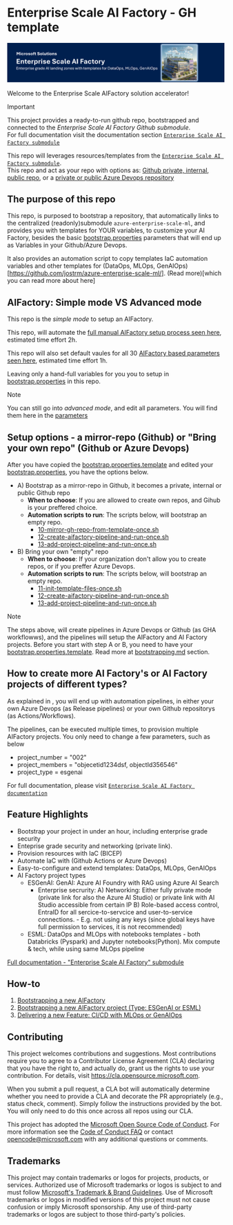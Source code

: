 # Enterprise Scale AI Factory - GH template

![Header](documentation/images/header.png)

Welcome to the Enterprise Scale AIFactory solution accelerator! <br>

> [!IMPORTANT]
>This project provides a ready-to-run github repo, bootstrapped and connected to the *Enterprise Scale AI Factory Github submodule*. <br> For full documentation visit the documentation section [`Enterprise Scale AI Factory submodule`](https://github.com/jostrm/azure-enterprise-scale-ml/blob/main/documentation/readme.md)
>

This repo will leverages resources/templates from the [`Enterprise Scale AI Factory submodule`](https://github.>com/jostrm/azure-enterprise-scale-ml/). <br>This repo and act as your repo with options as: [Github private, internal, public repo](https://resources.github.com/learn/pathways/administration-governance/essentials/manage-your-repository-visibility-rules-and-settings/), or a [private or public Azure Devops repository](https://learn.microsoft.com/en-us/azure/devops/organizations/projects/make-project-public?view=azure-devops)

## The purpose of this repo
This repo, is purposed to bootstrap a repository, that automatically links to the centralized (readonly)submodule `azure-enterprise-scale-ml`, and provides you with templates for YOUR variables, to customize your AI Factory, besides the basic [bootstrap.properties](./bootstrap.properties) parameters that will end up as Variables in your Github/Azure Devops.

It also provides an automation script to copy templates IaC automation variables and other templates for (DataOps, MLOps, GenAIOps)[https://github.com/jostrm/azure-enterprise-scale-ml/]. (Read more)[which you can read more about here]<br>

## AIFactory: Simple mode VS Advanced mode
This repo is the *simple mode* to setup an AIFactory.

This repo, will automate the [full manual AIFactory setup process seen here](https://github.com/jostrm/azure-enterprise-scale-ml/blob/main/documentation/v2/10-19/13-setup-aifactory.md), estimated time effort 2h.

This repo will also set default vaules for all 30 [AIFactory based parameters seen here](https://github.com/jostrm/azure-enterprise-scale-ml/blob/main/documentation/v2/10-19/13-parameters-ado.md), estimated time effort 1h.

Leaving only a hand-full variables for you you to setup in [bootstrap.properties](./bootstrap.properties) in this repo.

> [!NOTE]
> You can still go into *advanced mode*, and edit all parameters. You will find them here in the [parameters](aifactory\parameters)
>

## Setup options - a mirror-repo (Github) or "Bring your own repo" (Github or Azure Devops)
After you have copied the  [bootstrap.properties.template](./bootstrap.properties-.template) and edited your [bootstrap.properties](./bootstrap.properties), you have the options below.

- A) Bootstrap as a mirror-repo in Github, it becomes a private, internal or public Github repo
    - **When to choose**: If you are allowed to create own repos, and Gihub is your preffered choice.
    - **Automation scripts to run**: The scripts below, will bootstrap an empty repo.
        - [10-mirror-gh-repo-from-template-once.sh](./10-mirror-gh-repo-from-template-once)
        - [12-create-aifactory-pipeline-and-run-once.sh](./12-create-aifactory-pipeline-and-run-once.sh)
        - [13-add-project-pipeline-and-run-once.sh](./13-add-project-pipeline-and-run-once.sh)
- B) Bring your own "empty" repo 
    - **When to choose**: If your organization don't allow you to create repos, or if you preffer Azure Devops.
    - **Automation scripts to run**: The scripts below, will bootstrap an empty repo.
        - [11-init-template-files-once.sh](./11-init-template-files-once.sh)
        - [12-create-aifactory-pipeline-and-run-once.sh](./12-create-aifactory-pipeline-and-run-once.sh)
        - [13-add-project-pipeline-and-run-once.sh](./13-add-project-pipeline-and-run-once.sh)

> [!NOTE]
>   
> The steps above, will create pipelines in Azure Devops or Github (as GHA workflowws), and the pipelines will setup the AIFactory and AI Factory projects. Before you start with step A or B, you need to have your [bootstrap.properties.template](./bootstrap.properties-.template). Read more at [bootstrapping.md](./documentation/bootstrapping.md) section.
>

## How to create more AI Factory's or AI Factory projects of different types? 
As explained in [](#setup-options---a-mirror-repo-github-or-bring-your-own-repo-github-or-azure-devops), you will end up with automation pipelines, in either your own Azure Devops (as Release pipelines) or your own Github repositorys (as Actions/Workflows).

The pipelines, can be executed multiple times, to provision multiple AIFactory projects. 
You only need to change a few parameters, such as below
- project_number = "002"
- project_members = "objecetid1234dsf, objectId356546"
- project_type = esgenai

For full documentation, please visit [`Enterprise Scale AI Factory documentation`](https://github.com/jostrm/azure-enterprise-scale-ml/blob/main/documentation/readme.md)
## Feature Highlights

- Bootstrap your project in under an hour, including enterprise grade security
- Enteprise grade security and networking (private link).
- Provision resources with IaC (BICEP)
- Automate IaC with (Github Actions or Azure Devops)
- Easy-to-configure and extend templates: DataOps, MLOps, GenAIOps
- AI Factory project types
    - ESGenAI: GenAI: Azure AI Foundry with RAG using Azure AI Search
        - Enterprise secrurity: 
            A) Networking: Either fully private mode (private link for also the Azure AI Studio) or private link with AI Studio accessible from certain IP
            B) Role-based access control, EntraID for all sercice-to-servcice and user-to-service connections. 
                - E.g. not using any keys (since global keys have full permission to services, it is not recommended)
    - ESML: DataOps and MLOps with notebooks templates - both Databricks (Pyspark) and Jupyter notebooks(Python). Mix compute & tech, while using same MLOps pipeline

[Full documentation -  "Enterprise Scale AI Factory" submodule](https://github.com/jostrm/azure-enterprise-scale-ml/blob/main/documentation/readme.md)

## How-to

1. [Bootstrapping a new AIFactory](documentation/bootstrapping.md)
2. [Bootstrapping a new AIFactory project (Type: ESGenAI or ESML)](documentation/bootstrapping.md)
3. [Delivering a new Feature: CI/CD with MLOps or GenAIOps](documentation/delivering_new_feature.md)

## Contributing

This project welcomes contributions and suggestions.  Most contributions require you to agree to a
Contributor License Agreement (CLA) declaring that you have the right to, and actually do, grant us
the rights to use your contribution. For details, visit https://cla.opensource.microsoft.com.

When you submit a pull request, a CLA bot will automatically determine whether you need to provide
a CLA and decorate the PR appropriately (e.g., status check, comment). Simply follow the instructions
provided by the bot. You will only need to do this once across all repos using our CLA.

This project has adopted the [Microsoft Open Source Code of Conduct](https://opensource.microsoft.com/codeofconduct/).
For more information see the [Code of Conduct FAQ](https://opensource.microsoft.com/codeofconduct/faq/) or
contact [opencode@microsoft.com](mailto:opencode@microsoft.com) with any additional questions or comments.

## Trademarks

This project may contain trademarks or logos for projects, products, or services. Authorized use of Microsoft 
trademarks or logos is subject to and must follow 
[Microsoft's Trademark & Brand Guidelines](https://www.microsoft.com/en-us/legal/intellectualproperty/trademarks/usage/general).
Use of Microsoft trademarks or logos in modified versions of this project must not cause confusion or imply Microsoft sponsorship.
Any use of third-party trademarks or logos are subject to those third-party's policies.
